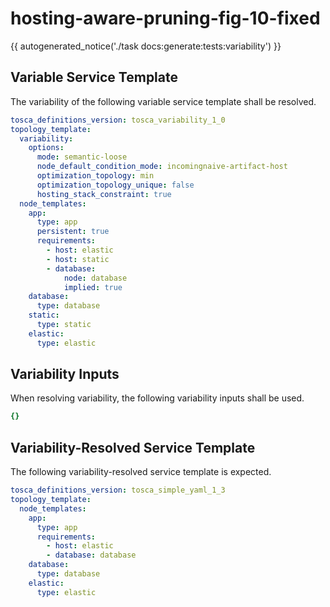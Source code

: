 # hosting-aware-pruning-fig-10-fixed

{{ autogenerated_notice('./task docs:generate:tests:variability') }}


## Variable Service Template

The variability of the following variable service template shall be resolved.

```yaml linenums="1"
tosca_definitions_version: tosca_variability_1_0
topology_template:
  variability:
    options:
      mode: semantic-loose
      node_default_condition_mode: incomingnaive-artifact-host
      optimization_topology: min
      optimization_topology_unique: false
      hosting_stack_constraint: true
  node_templates:
    app:
      type: app
      persistent: true
      requirements:
        - host: elastic
        - host: static
        - database:
            node: database
            implied: true
    database:
      type: database
    static:
      type: static
    elastic:
      type: elastic
```

## Variability Inputs

When resolving variability, the following variability inputs shall be used.

```yaml linenums="1"
{}
```



## Variability-Resolved Service Template

The following variability-resolved service template is expected.

```yaml linenums="1"
tosca_definitions_version: tosca_simple_yaml_1_3
topology_template:
  node_templates:
    app:
      type: app
      requirements:
        - host: elastic
        - database: database
    database:
      type: database
    elastic:
      type: elastic
```

